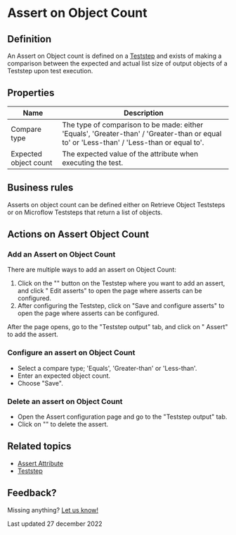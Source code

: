 # Assert on Object Count

## Definition

An Assert on Object count is defined on a [Teststep](../Teststep) and exists of making a comparison between the expected and actual list size of output objects of a Teststep upon test execution.

## Properties
| Name                  | Description                                                                                                                               |
| --------------------- | ----------------------------------------------------------------------------------------------------------------------------------------- |
| Compare type          | The type of comparison to be made: either 'Equals', 'Greater-than' / 'Greater-than or equal to' or 'Less-than' / 'Less-than or equal to'. |
| Expected object count | The expected value of the attribute when executing the test.                                                                              |

## Business rules

Asserts on object count can be defined either on Retrieve Object Teststeps or on Microflow Teststeps that return a list of objects. 

## Actions on Assert Object Count

### Add an Assert on Object Count
There are multiple ways to add an assert on Object Count:
1. Click on the "<i class="fas fa-ellipsis"></i>" button on the Teststep where you want to add an assert, and click "<i class="fal fa-ballot-check"></i> Edit asserts" to open the page where asserts can be configured. 
2. After configuring the Teststep, click on "Save and configure asserts" to open the page where asserts can be configured. 

After the page opens, go to the "Teststep output" tab, and click on "<i class="fal fa-info-circle"></i> Assert" to add the assert.

### Configure an assert on Object Count
- Select a compare type; 'Equals', 'Greater-than' or 'Less-than'.
- Enter an expected object count.
- Choose "Save".

### Delete an assert on Object Count
- Open the Assert configuration page and go to the "Teststep output" tab.
- Click on "<i class="fas fa-trash-alt"></i>" to delete the assert.

## Related topics
- [Assert Attribute](assert-attribute)
- [Teststep](../teststep)

## Feedback?
Missing anything? [Let us know!](mailto:support@menditect.com)

Last updated 27 december 2022